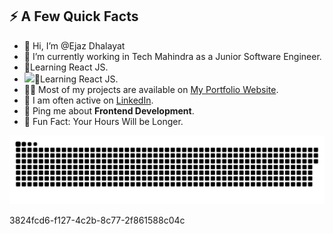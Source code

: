 <!-- - 👋 Hi, I’m @Ejaz_Dhalayat
- 👀 I’m interested in Java and Web Development
- 🌱 Currently Working in Tech Mahindra as a Junior Software Engineer.
- 💞️ I’m looking to collaborate on ...
- 📫 How to reach me ... -->

<!---
Ejaz-Ul-Huque/Ejaz-Ul-Huque is a ✨ special ✨ repository because its `README.md` (this file) appears on your GitHub profile.
You can click the Preview link to take a look at your changes.
--->
<div>
<!--   <img width="400px" align="right" src="https://img.devrant.com/devrant/rant/r_1634247_JKL8s.jpg" /> -->
<!--   <img width="400px" align="right" src="https://cdn.tomondre.com/this-is-fine.jpg" /> -->
  <h2>⚡️ A Few Quick Facts</h2>
  <ul>
    <li> 👋 Hi, I’m @Ejaz Dhalayat</li>
    <li>🔭 I’m currently working  in Tech Mahindra as a Junior Software Engineer.</li>
    <li>🧐Learning React JS.</li>
    <li><img width="40px" align="" src="https://www.datocms-assets.com/45470/1631110818-logo-react-js.png" />🧐Learning React JS.</li>
<!--     https://b2053448.smushcdn.com/2053448/wp-content/uploads/2020/12/react.jpg?lossy=1&strip=1&webp=1 -->
    <li>👨‍💻 Most of my projects are available on <a href="https://github.com/Ejaz-Ul-Huque">My Portfolio Website</a>.</li>
    <li>📝 I am often active on <a href="https://www.linkedin.com/in/ejaz-ul-huque-6437a217b/">LinkedIn</a>.</li>
<!--     <li>📝 I regulary write articles on <a href="https://blog.tomondre.com">my blog</a>.</li> -->
    <li>💬 Ping me about <strong>Frontend Development</strong>.</li>
<!--     <li>📙 Check out my <a href="">resume</a>.</li> -->
    <li>🎉 Fun Fact: Your Hours Will be Longer.</li>
  </ul>
</div>
<a href="https://github.com/Ejaz-Ul-Huque"><img src="contributions.svg"></a>



3824fcd6-f127-4c2b-8c77-2f861588c04c

